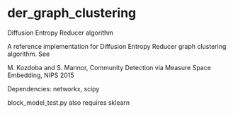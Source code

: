 # der_graph_clustering
Diffusion Entropy Reducer algorithm

A reference implementation for Diffusion Entropy Reducer graph clustering algorithm. See 

M. Kozdoba and S. Mannor, Community Detection via Measure Space Embedding, NIPS 2015



Dependencies: networkx, scipy

block_model_test.py also requires sklearn

